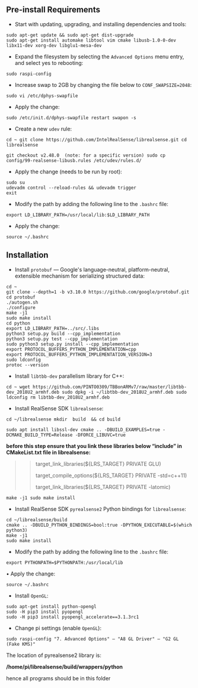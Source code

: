 ## Pre-install Requirements

- Start with updating, upgrading, and installing dependencies and tools:

```
sudo apt-get update && sudo apt-get dist-upgrade
sudo apt-get install automake libtool vim cmake libusb-1.0-0-dev libx11-dev xorg-dev libglu1-mesa-dev

```

- Expand the filesystem by selecting the `Advanced Options` menu entry, and select yes to rebooting:

```
sudo raspi-config

```

- Increase swap to 2GB by changing the file below to `CONF_SWAPSIZE=2048`:

```
sudo vi /etc/dphys-swapfile

```

- Apply the change:

`sudo /etc/init.d/dphys-swapfile restart swapon -s`

- Create a new `udev` rule:

`cd ~
git clone https://github.com/IntelRealSense/librealsense.git
cd librealsense`

 `git checkout v2.48.0  (note: for a specific version)
sudo cp config/99-realsense-libusb.rules /etc/udev/rules.d/`

- Apply the change (needs to be run by root):

```
sudo su
udevadm control --reload-rules && udevadm trigger
exit

```

- Modify the path by adding the following line to the `.bashrc` file:

```
export LD_LIBRARY_PATH=/usr/local/lib:$LD_LIBRARY_PATH

```

- Apply the change:

`source ~/.bashrc`

## Installation

- Install `protobuf` — Google's language-neutral, platform-neutral, extensible mechanism for serializing structured data:

```
cd ~
git clone --depth=1 -b v3.10.0 https://github.com/google/protobuf.git
cd protobuf
./autogen.sh
./configure
make -j1
sudo make install
cd python
export LD_LIBRARY_PATH=../src/.libs
python3 setup.py build --cpp_implementation
python3 setup.py test --cpp_implementation
sudo python3 setup.py install --cpp_implementation
export PROTOCOL_BUFFERS_PYTHON_IMPLEMENTATION=cpp
export PROTOCOL_BUFFERS_PYTHON_IMPLEMENTATION_VERSION=3
sudo ldconfig
protoc --version

```

- Install `libtbb-dev` parallelism library for C++:

`cd ~
wget https://github.com/PINTO0309/TBBonARMv7/raw/master/libtbb-dev_2018U2_armhf.deb
sudo dpkg -i ~/libtbb-dev_2018U2_armhf.deb
sudo ldconfig
rm libtbb-dev_2018U2_armhf.deb`

- Install RealSense SDK `librealsense`:

`cd ~/librealsense
mkdir  build  && cd build` 

`sudo apt install libssl-dev
cmake .. -DBUILD_EXAMPLES=true -DCMAKE_BUILD_TYPE=Release -DFORCE_LIBUVC=true`  

**before this step ensure that you link these libraries below “include” in CMakeList.txt file in librealsense:** 

>> target_link_libraries(${LRS_TARGET} PRIVATE GLU)
>> 
>>target_compile_options(${LRS_TARGET} PRIVATE -std=c++11)
>> 
>>target_link_libraries(${LRS_TARGET} PRIVATE -latomic)
>> 

`make -j1
sudo make install`

- Install RealSense SDK `pyrealsense2` Python bindings for `librealsense`:

```
cd ~/librealsense/build
cmake .. -DBUILD_PYTHON_BINDINGS=bool:true -DPYTHON_EXECUTABLE=$(which python3)
make -j1
sudo make install

```

- Modify the path by adding the following line to the `.bashrc` file:

`export PYTHONPATH=$PYTHONPATH:/usr/local/lib`  

• Apply the change:

```
source ~/.bashrc

```

- Install `OpenGL`:

```
sudo apt-get install python-opengl
sudo -H pip3 install pyopengl
sudo -H pip3 install pyopengl_accelerate==3.1.3rc1

```

- Change pi settings (enable `OpenGL`):

`sudo raspi-config
"7. Advanced Options" – "A8 GL Driver" – "G2 GL (Fake KMS)"`

The location of pyrealsense2 library is:

**/home/pi/librealsense/build/wrappers/python**

hence all programs should be in this folder
